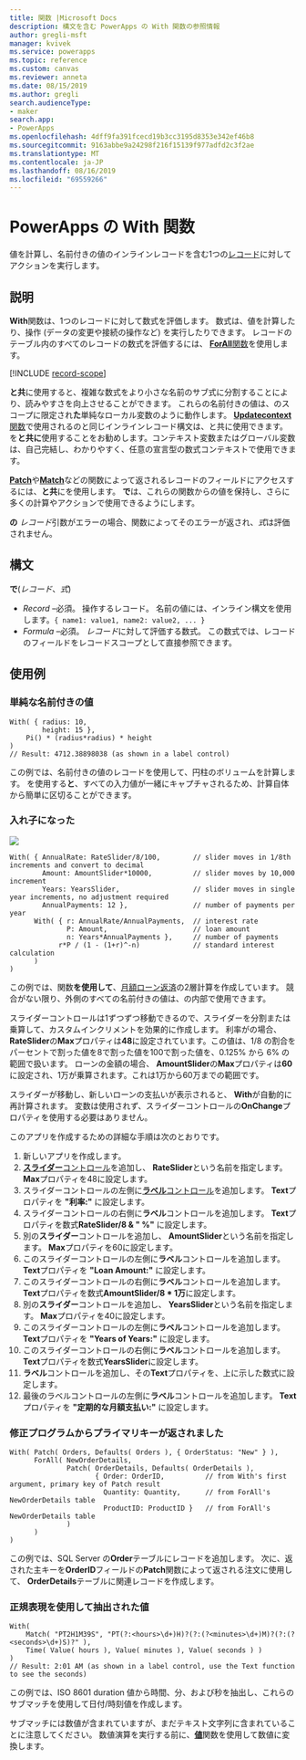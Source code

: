 ```yaml
---
title: 関数 |Microsoft Docs
description: 構文を含む PowerApps の With 関数の参照情報
author: gregli-msft
manager: kvivek
ms.service: powerapps
ms.topic: reference
ms.custom: canvas
ms.reviewer: anneta
ms.date: 08/15/2019
ms.author: gregli
search.audienceType:
- maker
search.app:
- PowerApps
ms.openlocfilehash: 4dff9fa391fcecd19b3cc3195d8353e342ef46b8
ms.sourcegitcommit: 9163abbe9a24298f216f15139f977adfd2c3f2ae
ms.translationtype: MT
ms.contentlocale: ja-JP
ms.lasthandoff: 08/16/2019
ms.locfileid: "69559266"
---
```

# <a name="with-function-in-powerapps"></a>PowerApps の With 関数
値を計算し、名前付きの値のインラインレコードを含む1つの[レコード](../working-with-tables.md#records)に対してアクションを実行します。

## <a name="description"></a>説明

**With**関数は、1つのレコードに対して数式を評価します。  数式は、値を計算したり、操作 (データの変更や接続の操作など) を実行したりできます。  レコードのテーブル内のすべてのレコードの数式を評価するには、 [ **ForAll**関数](function-with.md)を使用します。

[!INCLUDE [record-scope](../../../includes/record-scope.md)]

**と共**に使用すると、複雑な数式をより小さな名前のサブ式に分割することにより、読みやすさを向上させることができます。  これらの名前付きの値は、のスコープに限定され**た**単純なローカル変数のように動作します。  [ **Updatecontext**関数](function-updatecontext.md)で使用されるのと同じインラインレコード構文は、と共に使用できます。  を**と共に**使用することをお勧めします。コンテキスト変数またはグローバル変数は、自己完結し、わかりやすく、任意の宣言型の数式コンテキストで使用できます。  

[**Patch**](function-patch.md)や[**Match**](function-ismatch.md)などの関数によって返されるレコードのフィールドにアクセスするには、**と共**にを使用します。  **で**は、これらの関数からの値を保持し、さらに多くの計算やアクションで使用できるようにします。  

**の** *レコード*引数がエラーの場合、関数によってそのエラーが返され、*式*は評価されません。

## <a name="syntax"></a>構文
**で**(*レコード*、*式*)

* *Record* –必須。 操作するレコード。  名前の値には、インライン構文を使用します。`{ name1: value1, name2: value2, ... }`
* *Formula* –必須。  *レコード*に対して評価する数式。  この数式では、レコードのフィールドをレコードスコープとして直接参照できます。

## <a name="examples"></a>使用例

### <a name="simple-named-values"></a>単純な名前付きの値

```powerapps-dot
With( { radius: 10, 
        height: 15 },
    Pi() * (radius*radius) * height
)
// Result: 4712.38898038 (as shown in a label control)
```

この例では、名前付きの値のレコードを使用して、円柱のボリュームを計算します。  を使用する**と**、すべての入力値が一緒にキャプチャされるため、計算自体から簡単に区切ることができます。  

### <a name="nested-with"></a>入れ子になった

![](media/function-with/interest-calculator.gif)

```powerapps-dot
With( { AnnualRate: RateSlider/8/100,        // slider moves in 1/8th increments and convert to decimal
        Amount: AmountSlider*10000,          // slider moves by 10,000 increment
        Years: YearsSlider,                  // slider moves in single year increments, no adjustment required
        AnnualPayments: 12 },                // number of payments per year
      With( { r: AnnualRate/AnnualPayments,  // interest rate
              P: Amount,                     // loan amount
              n: Years*AnnualPayments },     // number of payments
            r*P / (1 - (1+r)^-n)             // standard interest calculation
      )
)  
```

この例では、関数**を使用して**、[月額ローン返済](https://en.wikipedia.org/wiki/Mortgage_calculator#Monthly_payment_formula)の2層計算を作成しています。  競合がない限り、外側のすべての名前付きの値は、の内部で使用できます。

スライダーコントロールは1ずつずつ移動できるので、スライダーを分割または乗算して、カスタムインクリメントを効果的に作成します。  利率がの場合、 **RateSlider**の**Max**プロパティは**48**に設定されています。この値は、1/8 の割合をパーセントで割った値を8で割った値を100で割った値を、0.125% から 6% の範囲で扱います。  ローンの金額の場合、 **AmountSlider**の**Max**プロパティは**60**に設定され、1万が乗算されます。これは1万から60万までの範囲です。

スライダーが移動し、新しいローンの支払いが表示されると、 **With**が自動的に再計算されます。  変数は使用されず、スライダーコントロールの**OnChange**プロパティを使用する必要はありません。

このアプリを作成するための詳細な手順は次のとおりです。
1. 新しいアプリを作成します。
2. [**スライダー**コントロール](../controls/control-slider.md)を追加し、 **RateSlider**という名前を指定します。  **Max**プロパティを48に設定します。
3. スライダーコントロールの左側に[**ラベル**コントロール](../controls/control-text-box.md)を追加します。  **Text**プロパティを **"利率:"** に設定します。
3. スライダーコントロールの右側に**ラベル**コントロールを追加します。  **Text**プロパティを数式**RateSlider/8 & "&nbsp;%"** に設定します。
3. 別の**スライダー**コントロールを追加し、 **AmountSlider**という名前を指定します。  **Max**プロパティを60に設定します。
3. このスライダーコントロールの左側に**ラベル**コントロールを追加します。  **Text**プロパティを **"Loan Amount:"** に設定します。 
3. このスライダーコントロールの右側に**ラベル**コントロールを追加します。  **Text**プロパティを数式**AmountSlider/8 * 1万**に設定します。
4. 別の**スライダー**コントロールを追加し、 **YearsSlider**という名前を指定します。  **Max**プロパティを40に設定します。
3. このスライダーコントロールの左側に**ラベル**コントロールを追加します。  **Text**プロパティを **"Years of Years:"** に設定します。 
3. このスライダーコントロールの右側に**ラベル**コントロールを追加します。  **Text**プロパティを数式**YearsSlider**に設定します。
5. **ラベル**コントロールを追加し、その**Text**プロパティを、上に示した数式に設定します。
3. 最後のラベルコントロールの左側に**ラベル**コントロールを追加します。  **Text**プロパティを **"定期的な月額支払い:"** に設定します。  

### <a name="primary-key-returned-from-patch"></a>修正プログラムからプライマリキーが返されました

```powerapps-dot
With( Patch( Orders, Defaults( Orders ), { OrderStatus: "New" } ),
      ForAll( NewOrderDetails, 
              Patch( OrderDetails, Defaults( OrderDetails ), 
                     { Order: OrderID,          // from With's first argument, primary key of Patch result
                       Quantity: Quantity,      // from ForAll's NewOrderDetails table
                       ProductID: ProductID }   // from ForAll's NewOrderDetails table
              )
      )
)
```

この例では、SQL Server の**Order**テーブルにレコードを追加します。  次に、返された主キーを**OrderID**フィールドの**Patch**関数によって返される注文に使用して、 **OrderDetails**テーブルに関連レコードを作成します。  

### <a name="extracted-values-with-a-regular-expression"></a>正規表現を使用して抽出された値

```powerapps-dot
With( 
    Match( "PT2H1M39S", "PT(?:<hours>\d+)H)?(?:(?<minutes>\d+)M)?(?:(?<seconds>\d+)S)?" ),
    Time( Value( hours ), Value( minutes ), Value( seconds ) )
)
// Result: 2:01 AM (as shown in a label control, use the Text function to see the seconds)
```

この例では、ISO 8601 duration 値から時間、分、および秒を抽出し、これらのサブマッチを使用して日付/時刻値を作成します。 

サブマッチには数値が含まれていますが、まだテキスト文字列に含まれていることに注意してください。  数値演算を実行する前に、[**値**](function-value.md)関数を使用して数値に変換します。  

